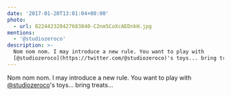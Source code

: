```yaml
---
date: '2017-01-20T13:01:04+00:00'
photo:
  - url: 822442320427683840-C2nm5CoXcAEDnkH.jpg
mentions:
  - '@studiozeroco'
description: >-
  Nom nom nom. I may introduce a new rule. You want to play with
  [@studiozeroco](https://twitter.com/@studiozeroco)'s toys... bring treats...
---
```

Nom nom nom. I may introduce a new rule. You want to play with [@studiozeroco](https://twitter.com/@studiozeroco)'s toys... bring treats... 
